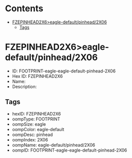 



Contents
========

* [FZEPINHEAD2X6>eagle-default/pinhead/2X06](#fzepinhead2x6eagle-defaultpinhead2x06)
	* [Tags](#tags)

# FZEPINHEAD2X6>eagle-default/pinhead/2X06

- ID: FOOTPRINT-eagle-eagle-default-pinhead-2X06
- Hex ID: FZEPINHEAD2X6
- Name: 
- Description: 

## Tags

- hexID: FZEPINHEAD2X6
- oompType: FOOTPRINT
- oompSize: eagle
- oompColor: eagle-default
- oompDesc: pinhead
- oompIndex: 2X06
- oompName: eagle-default/pinhead/2X06
- oompID: FOOTPRINT-eagle-eagle-default-pinhead-2X06
